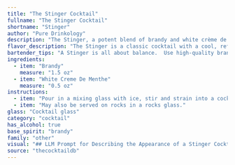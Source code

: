 ```yaml
---
title: "The Stinger Cocktail"
fullname: "The Stinger Cocktail"
shortname: "Stinger"
author: "Pure Drinkology"
description: "The Stinger, a potent blend of brandy and white crème de menthe, belongs to the **liqueur cocktail** family.  Originating in the early 20th century, it's believed to have been created at the Knickerbocker Hotel in New York City, gaining popularity during the roaring twenties. "
flavor_description: "The Stinger is a classic cocktail with a cool, refreshing, and slightly sweet flavor profile. The brandy provides a rich, warm base with notes of dried fruit and oak, while the white crème de menthe contributes a minty sweetness and a hint of herbal freshness. The combination creates a balanced and invigorating cocktail that is both smooth and potent. "
bartender_tips: "A Stinger is all about balance.  Use high-quality brandy for a sophisticated flavor. The white creme de menthe is key – start with a small amount and adjust to taste, as it can quickly overpower.  Chill both ingredients beforehand for a refreshing drink. Shake with ice vigorously to ensure a smooth, velvety texture.  Garnish with a mint sprig for visual appeal. "
ingredients:
  - item: "Brandy"
    measure: "1.5 oz"
  - item: "White Creme De Menthe"
    measure: "0.5 oz"
instructions:
  - item: "Pour in a mixing glass with ice, stir and strain into a cocktail glass."
  - item: "May also be served on rocks in a rocks glass."
glass: "Cocktail glass"
category: "cocktail"
has_alcohol: true
base_spirit: "brandy"
family: "other"
visual: "## LLM Prompt for Describing the Appearance of a Stinger Cocktail:**Imagine a Stinger cocktail. Describe its appearance in detail, focusing on:*** **Color:** Is it a clear, vibrant green? Does it have any hints of other colors like yellow or white?* **Texture:** Is it smooth and creamy? Is it icy and refreshing? Does it have any visible layers? * **Glassware:** What type of glass is it typically served in? Is it a coupe, a martini glass, or something else?* **Garnish:** Does it have a garnish, and if so, what kind? * **Overall Impression:** What is the overall aesthetic of the cocktail? Is it elegant, classic, festive, or something else?**Example:**The Stinger is a striking cocktail, its bright green hue reminiscent of a verdant meadow. The liquid is smooth and creamy, with a subtle chill that adds to its refreshing appeal. Typically served in a classic martini glass, the Stinger is often garnished with a single sprig of mint, adding a touch of freshness to its visual appeal. The overall impression is one of elegance and sophistication, befitting its iconic status. "
source: "thecocktaildb"
---
```


